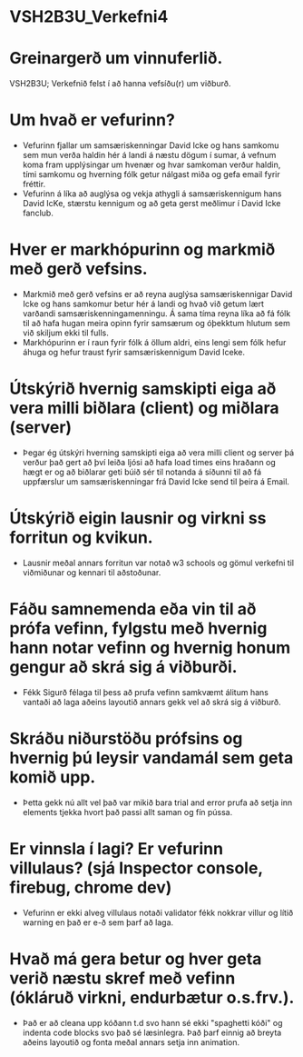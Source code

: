 # VSH2B3U_Verkefni4
# Greinargerð um vinnuferlið.
VSH2B3U; Verkefnið felst í að hanna vefsíðu(r) um viðburð.

# Um hvað er vefurinn?
* Vefurinn fjallar um samsæriskenningar David Icke og hans samkomu sem mun verða haldin hér á landi á næstu dögum í sumar, á vefnum koma fram upplýsingar um hvenær og hvar samkoman verður haldin, tími samkomu og hverning fólk getur nálgast miða og gefa email fyrir fréttir.
* Vefurinn á líka að auglýsa og vekja athygli á samsæriskennigum hans David IcKe, stærstu kennigum og að geta gerst meðlimur í David Icke fanclub.

# Hver er markhópurinn og markmið með gerð vefsins.
* Markmið með gerð vefsins er að reyna auglýsa samsæriskennigar David Icke og hans samkomur betur hér á landi og hvað við getum lært   varðandi samsæriskenningamenningu. Á sama tíma reyna líka að fá fólk til að hafa hugan meira opinn fyrir samsærum og óþekktum hlutum sem við skiljum ekki til fulls.
* Markhópurinn er í raun fyrir fólk á öllum aldri, eins lengi sem fólk hefur áhuga og hefur traust fyrir samsæriskennigum David Iceke.

# Útskýrið hvernig samskipti eiga að vera milli biðlara (client) og miðlara (server)
* Þegar ég útskýri hverning samskipti eiga að vera milli client og server þá verður það gert að því leiða ljósi að hafa load times eins hraðann og hægt er og að biðlarar geti búið sér til notanda á síðunni til að fá uppfærslur um samsæriskenningar frá David Icke send til þeira á Email.

# Útskýrið eigin lausnir og virkni ss forritun og kvikun.
* Lausnir meðal annars forritun var notað w3 schools og gömul verkefni til viðmiðunar og kennari til aðstoðunar.

# Fáðu samnemenda eða vin til að prófa vefinn, fylgstu með hvernig hann notar vefinn og hvernig honum gengur að skrá sig á viðburði.
* Fékk Sigurð félaga til þess að prufa vefinn samkvæmt álitum hans vantaði að laga aðeins layoutið annars gekk vel að skrá sig á viðburð.

# Skráðu niðurstöðu prófsins og hvernig þú leysir vandamál sem geta komið upp.
* Þetta gekk nú allt vel það var mikið bara trial and error prufa að setja inn elements tjekka hvort það passi allt saman og fín pússa.

# Er vinnsla í lagi? Er vefurinn villulaus? (sjá Inspector console, firebug, chrome dev)
* Vefurinn er ekki alveg villulaus notaði validator fékk nokkrar villur og lítið warning en það er e-ð sem þarf að laga.

# Hvað má gera betur og hver geta verið næstu skref með vefinn (ókláruð virkni, endurbætur o.s.frv.).
* Það er að cleana upp kóðann t.d svo hann sé ekki "spaghetti kóði" og indenta code blocks svo það sé læsinlegra. Það þarf einnig að breyta aðeins layoutið og fonta meðal annars setja inn animation.
